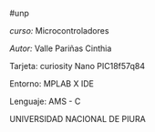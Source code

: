 #unp 


*curso:* Microcontroladores


*Autor:* Valle Pariñas Cinthia 


Tarjeta: curiosity Nano PIC18f57q84


Entorno: MPLAB X IDE


Lenguaje: AMS - C 


UNIVERSIDAD NACIONAL DE PIURA 
